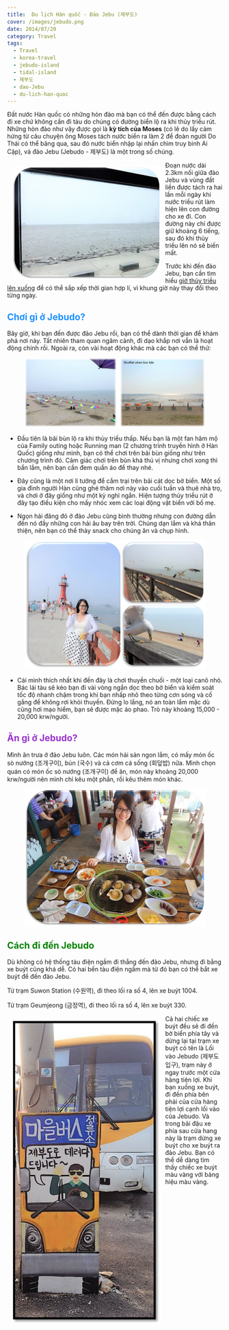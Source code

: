 ```yaml
---
title:  Du lịch Hàn quốc - Đảo Jebu (제부도)
cover: /images/jebudo.png
date: 2014/07/20
category: Travel
tags:
  - Travel
  - korea-travel
  - jebudo-island
  - tidal-island
  - 제부도
  - dao-Jebu
  - du-lich-han-quoc
---
```


Đất nước Hàn quốc có những hòn đảo mà bạn có thể đến được bằng cách đi xe chứ không cần đi tàu do chúng có đường biển lộ ra khi thủy triều rút. Những hòn đảo như vậy được gọi là **kỳ tích của Moses** (có lẽ do lấy cảm hứng từ câu chuyện ông Moses tách nước biển ra làm 2 để đoàn người Do Thái có thể băng qua, sau đó nước biển nhập lại nhấn chìm truy binh Ai Cập), và đảo Jebu (Jebudo - 제부도) là một trong số chúng.

<img align="left" style="width: 350px; padding: 10px" src="./jebu1.png"> Đoạn nước dài 2.3km nối giữa đảo Jebu và vùng đất liền được tách ra hai lần mỗi ngày khi nước triều rút làm hiện lên con đường cho xe đi. Con đường này chỉ được giữ khoảng 6 tiếng, sau đó khi thủy triều lên nó sẽ biến mất. 

Trước khi đến đảo Jebu, bạn cần tìm hiểu <a href="http://www.myjebudo.com/calender/calender/calender.php?year=2018&month=1#" target="_blank">giờ thủy triều lên xuống</a> để có thể sắp xếp thời gian hợp lí, vì khung giờ này thay đổi theo từng ngày.


## <span style="color:dodgerblue"> Chơi gì ở Jebudo? </span>

Bây giờ, khi bạn đến được đảo Jebu rồi, bạn có thể dành thời gian để khám phá nơi này. Tất nhiên tham quan ngăm cảnh, đi dạo khắp nơi vẫn là hoạt động chính rồi. Ngoài ra, còn vài hoạt động khác mà các bạn có thể thử:

<figure>
  <img style="text-align: center" src="./jebu2.png">
  <figcaption></figcaption>
</figure>

  * Đầu tiên là bãi bùn lộ ra khi thủy triều thấp. Nếu bạn là một fan hâm mộ của Family outing hoặc Running man (2 chương trình truyền hình ở Hàn Quốc) giống như mình, bạn có thể chơi trên bãi bùn giống như trên chương trình đó. Cảm giác chơi trên bùn khá thú vị nhưng chơi xong thì bẩn lắm, nên bạn cần đem quần áo để thay nhé. 

  * Đây cũng là một nơi lí tưởng để cắm trại trên bãi cát dọc bờ biển. Một số gia đình người Hàn cũng ghé thăm nơi này vào cuối tuần và thuê nhà trọ, và chơi ở đây giống như một kỳ nghỉ ngắn. Hiện tượng thủy triều rút ở đây tạo điều kiện cho mấy nhóc xem các loại động vật biển với bố mẹ.

  * Ngọn hải đăng đỏ ở đảo Jebu cũng bình thường nhưng con đường dẫn đến nó đầy những con hải âu bay trên trời. Chúng dạn lắm và khá thân thiện, nên bạn có thể thảy snack cho chúng ăn và chụp hình. 

<figure>
  <img style="text-align: center" src="./jebu3.png">
  <figcaption></figcaption>
</figure>

  * Cái mình thích nhất khi đến đây là chơi thuyền chuối - một loại canô nhỏ. Bác lái tàu sẽ kéo bạn đi vài vòng ngắn dọc theo bờ biển và kiểm soát tốc độ nhanh chậm trong khi bạn nhấp nhô theo từng cơn sóng và cố gắng để không rơi khỏi thuyền. Đừng lo lắng, nó an toàn lắm mặc dù cũng hơi mạo hiểm, bạn sẽ được mặc áo phao. Trò này khoảng 15,000 - 20,000 krw/người.


## <span style="color:darkorchid"> Ăn gì ở Jebudo? </span>

Mình ăn trưa ở đảo Jebu luôn. Các món hải sản ngon lắm, có mấy món ốc sò nướng (조개구이), bún (국수) và cả cơm cá sống (회덮밥) nữa. Mình chọn quán có món ốc sò nướng (조개구이) để ăn, món này khoảng 20,000 krw/người nên mình chỉ kêu một phần, rồi kêu thêm món khác. 

<figure>
  <img style="text-align: center" src="./jebu4.png">
  <figcaption></figcaption>
</figure>

## <span style="color:green"> Cách đi đến Jebudo </span>

Dù không có hệ thống tàu điện ngầm đi thẳng đến đảo Jebu, nhưng đi bằng xe buýt cũng khá dễ. Có hai bến tàu điện ngầm mà từ đó bạn có thể bắt xe buýt để đến đảo Jebu. 

Từ trạm Suwon Station (수원역), đi theo lối ra số 4, lên xe buýt 1004.

Từ trạm Geumjeong (금정역), đi theo lối ra số 4, lên xe buýt 330.

<img align="left" style="width: 350px; padding: 10px" src="./jebu6.png"> Cả hai chiếc xe buýt đều sẽ đi đến bờ biển phía tây và dừng lại tại trạm xe buýt có tên là Lối vào Jebudo (제부도 입구), trạm này ở ngay trước một cửa hàng tiện lợi. Khi bạn xuống xe buýt, đi đến phía bên phải của cửa hàng tiện lợi cạnh lối vào của Jebudo. Và trong bãi đậu xe phía sau cửa hang này là trạm dừng xe buýt cho xe buýt ra đảo Jebu. Bạn có thể dễ dàng tìm thấy chiếc xe buýt màu vàng với bảng hiệu màu vàng.